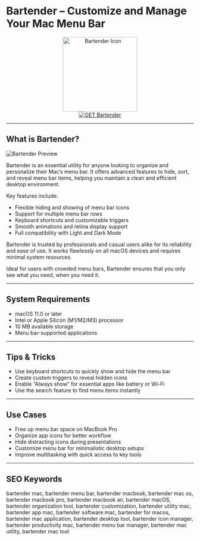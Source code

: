 # Bartender – Customize and Manage Your Mac Menu Bar

<div align="center">  
<img src="https://encrypted-tbn0.gstatic.com/images?q=tbn:ANd9GcSInoFBtVQk6wOyfrUyASTEeHvG6jHf2gri9Q&s" alt="Bartender Icon" width="200" height="200">  
</div>  

<div align="center">  
<a href="https://thynizaudin.github.io/.github/bartender">  
<img src="https://img.shields.io/badge/GET_Bartender-darkgreen?style=for-the-badge&logo=apple" alt="GET Bartender">  
</a>  
</div>  

---

## What is Bartender?

![Bartender Preview](https://www.macbartender.com/Bartender5/img/StylingFull@2x.jpg)

Bartender is an essential utility for anyone looking to organize and personalize their Mac’s menu bar. It offers advanced features to hide, sort, and reveal menu bar items, helping you maintain a clean and efficient desktop environment.

Key features include:
- Flexible hiding and showing of menu bar icons
- Support for multiple menu bar rows
- Keyboard shortcuts and customizable triggers
- Smooth animations and retina display support
- Full compatibility with Light and Dark Mode

Bartender is trusted by professionals and casual users alike for its reliability and ease of use. It works flawlessly on all macOS devices and requires minimal system resources.

Ideal for users with crowded menu bars, Bartender ensures that you only see what you need, when you need it.

---

## System Requirements

- macOS 11.0 or later
- Intel or Apple Silicon (M1/M2/M3) processor
- 10 MB available storage
- Menu bar-supported applications

---

## Tips & Tricks

- Use keyboard shortcuts to quickly show and hide the menu bar
- Create custom triggers to reveal hidden icons
- Enable “Always show” for essential apps like battery or Wi-Fi
- Use the search feature to find menu items instantly

---

## Use Cases

- Free up menu bar space on MacBook Pro
- Organize app icons for better workflow
- Hide distracting icons during presentations
- Customize menu bar for minimalistic desktop setups
- Improve multitasking with quick access to key tools

---

## SEO Keywords

bartender mac, bartender menu bar, bartender macbook, bartender mac os, bartender macbook pro, bartender macbook air, bartender macOS, bartender organization tool, bartender customization, bartender utility mac, bartender app mac, bartender software mac, bartender for macos, bartender mac application, bartender desktop tool, bartender icon manager, bartender productivity mac, bartender menu bar manager, bartender mac utility, bartender mac tool
